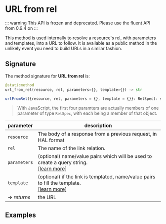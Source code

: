 # URL from rel
::: warning
This API is frozen and deprecated.  Please use the fluent API from 0.9.4 on
:::

This method is used internally to resolve a resource's rel, with parameters and templates, into a URL to follow.  It is available as a public method in the unlikely event you need to build URLs in a similar fashion.

## Signature
The method signature for **URL from rel** is:
<tabs>
<tab name="Python">

```python
@staticmethod
url_from_rel(resource, rel, parameters={}, template={}) -> str
```
</tab>

<tab name="JavaScript">

```javascript
urlFromRel({resource, rel, parameters = {}, template = {}}: RelSpec): string
```
> With JavaScript, the first four paramters are actually members of one parameter of type `RelSpec`, with each being a member of that object.
</tab>

<future-languages />
</tabs>

| parameter         | description                                                                                            |
| ----------------- | ------------------------------------------------------------------------------------------------------ |
| `resource`        | The body of a response from a previous request, in HAL format                                          |
| `rel`             | The name of the link relation.                                                                         |
| `parameters`      | (optional) name/value pairs which will be used to create a query string.<br/>[[learn more]](/deprecated/parameters)   |
| `template`        | (optional) if the link is templated, name/value pairs to fill the template.<br/>[[learn more]](/deprecated/templates) |
| -> *returns*      | the URL                                                                                                |


## Examples
